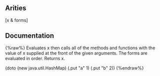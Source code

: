 ## Arities
[x & forms]

## Documentation
{%raw%}
Evaluates x then calls all of the methods and functions with the
  value of x supplied at the front of the given arguments.  The forms
  are evaluated in order.  Returns x.

  (doto (new java.util.HashMap) (.put "a" 1) (.put "b" 2))
{%endraw%}
